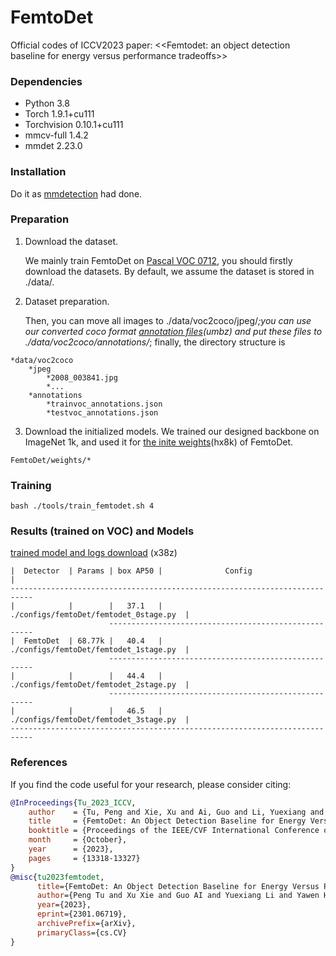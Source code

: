 # FemtoDet
Official codes of ICCV2023 paper: <<Femtodet: an object detection baseline for energy versus performance tradeoffs>>

### Dependencies
* Python 3.8
* Torch 1.9.1+cu111
* Torchvision 0.10.1+cu111
* mmcv-full 1.4.2
* mmdet 2.23.0

### Installation
Do it as [mmdetection](https://github.com/open-mmlab/mmdetection/tree/v2.23.0) had done.

### Preparation
1. Download the dataset.
   
   We mainly train FemtoDet on [Pascal VOC 0712](http://host.robots.ox.ac.uk/pascal/VOC/), you should firstly download the datasets. By default, we assume the dataset is stored in ./data/.

2. Dataset preparation.
   
   Then, you can move all images to ./data/voc2coco/jpeg/*;you can use our converted coco format [annotation files](https://pan.baidu.com/s/1SLgZd_2cLhLFC54lLM3sHg?pwd=umbz)(umbz) and put these files to ./data/voc2coco/annotations/*; finally, the directory structure is

```
*data/voc2coco
    *jpeg
        *2008_003841.jpg
        *...
    *annotations
        *trainvoc_annotations.json
        *testvoc_annotations.json
```

3. Download the initialized models.
   We trained our designed backbone on ImageNet 1k, and used it for [the inite weights](https://pan.baidu.com/s/1JGsvlvzPkb5nxGBaRSD7ng?pwd=hx8k)(hx8k) of FemtoDet.

```
FemtoDet/weights/*
```

### Training
```
bash ./tools/train_femtodet.sh 4
```

### Results (trained on VOC) and Models

[trained model and logs download](https://pan.baidu.com/s/1IpolHLSQBuEGXrbs_c80jg?pwd=x38z) (x38z)
```
|  Detector  | Params | box AP50 |              Config                    | 
---------------------------------------------------------------------------
|            |        |   37.1   | ./configs/femtoDet/femtodet_0stage.py  |
                      -----------------------------------------------------
|  FemtoDet  | 68.77k |   40.4   | ./configs/femtoDet/femtodet_1stage.py  |
                      -----------------------------------------------------
|            |        |   44.4   | ./configs/femtoDet/femtodet_2stage.py  |
                      -----------------------------------------------------
|            |        |   46.5   | ./configs/femtoDet/femtodet_3stage.py  |
---------------------------------------------------------------------------
```

### References
If you find the code useful for your research, please consider citing:
```bib
@InProceedings{Tu_2023_ICCV,
    author    = {Tu, Peng and Xie, Xu and Ai, Guo and Li, Yuexiang and Huang, Yawen and Zheng, Yefeng},
    title     = {FemtoDet: An Object Detection Baseline for Energy Versus Performance Tradeoffs},
    booktitle = {Proceedings of the IEEE/CVF International Conference on Computer Vision (ICCV)},
    month     = {October},
    year      = {2023},
    pages     = {13318-13327}
}
@misc{tu2023femtodet,
      title={FemtoDet: An Object Detection Baseline for Energy Versus Performance Tradeoffs}, 
      author={Peng Tu and Xu Xie and Guo AI and Yuexiang Li and Yawen Huang and Yefeng Zheng},
      year={2023},
      eprint={2301.06719},
      archivePrefix={arXiv},
      primaryClass={cs.CV}
}
```
